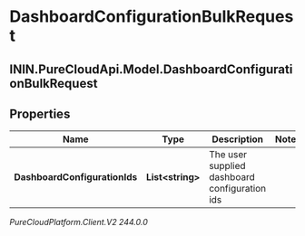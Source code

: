 # DashboardConfigurationBulkRequest

## ININ.PureCloudApi.Model.DashboardConfigurationBulkRequest

## Properties

|Name | Type | Description | Notes|
|------------ | ------------- | ------------- | -------------|
| **DashboardConfigurationIds** | **List&lt;string&gt;** | The user supplied dashboard configuration ids | |



_PureCloudPlatform.Client.V2 244.0.0_
